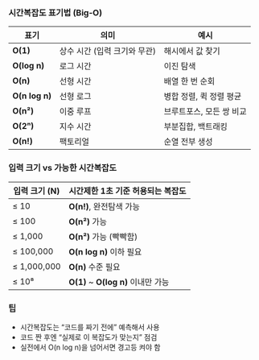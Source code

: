 ### 시간복잡도 표기법 (Big-O)
| 표기             | 의미                | 예시             |
| -------------- | ----------------- | -------------- |
| **O(1)**       | 상수 시간 (입력 크기와 무관) | 해시에서 값 찾기      |
| **O(log n)**   | 로그 시간             | 이진 탐색          |
| **O(n)**       | 선형 시간             | 배열 한 번 순회      |
| **O(n log n)** | 선형 로그             | 병합 정렬, 퀵 정렬 평균 |
| **O(n²)**      | 이중 루프             | 브루트포스, 모든 쌍 비교 |
| **O(2ⁿ)**      | 지수 시간             | 부분집합, 백트래킹     |
| **O(n!)**      | 팩토리얼              | 순열 전부 생성       |


### 입력 크기 vs 가능한 시간복잡도
| 입력 크기 (N)   | 시간제한 1초 기준 허용되는 복잡도             |
| ----------- | ------------------------------- |
| ≤ 10        | **O(n!)**, 완전탐색 가능              |
| ≤ 100       | **O(n²)** 가능                    |
| ≤ 1,000     | **O(n²)** 가능 (빡빡함)              |
| ≤ 100,000   | **O(n log n)** 이하 필요            |
| ≤ 1,000,000 | **O(n)** 수준 필요                  |
| ≤ 10⁸       | **O(1)** \~ **O(log n)** 이내만 가능 |


### 팁
- 시간복잡도는 “코드를 짜기 전에” 예측해서 사용
- 코드 짠 후엔 “실제로 이 복잡도가 맞는지” 점검
- 실전에서 O(n log n)을 넘어서면 경고등 켜야 함